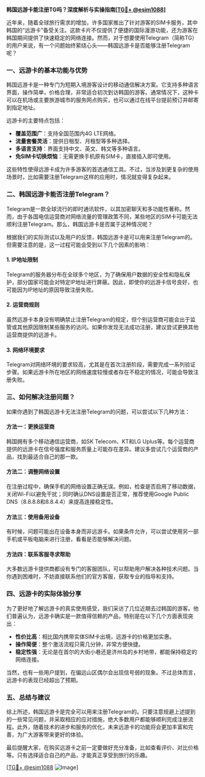 **韩国远游卡能注册TG吗？深度解析与实操指南[[TG💪+ @esim1088](https://t.me/s/esim1088)]**

近年来，随着全球旅行需求的增加，许多国家推出了针对游客的SIM卡服务，其中韩国的“远游卡”备受关注。这款卡片不仅提供了便捷的国际漫游功能，还为游客在韩国期间提供了快速稳定的网络连接。然而，对于想要使用Telegram（简称TG）的用户来说，有一个问题始终萦绕心头——韩国远游卡是否能够注册Telegram呢？

### 一、远游卡的基本功能与优势

韩国远游卡是一种专门为短期入境游客设计的移动通信解决方案。它支持多种语言界面，操作简单，价格合理，非常适合初次到访韩国的游客。通常情况下，这种卡可以在机场或主要旅游城市的服务网点购买，也可以通过在线平台提前预订并邮寄到指定地址。

远游卡的主要特点包括：
- **覆盖范围广**：支持全国范围内4G LTE网络。
- **流量套餐灵活**：提供日租型、月租型等多种选择。
- **多语言支持**：界面支持中文、英文、韩文等多种语言。
- **免SIM卡切换烦恼**：无需更换手机原有SIM卡，直接插入即可使用。

这些特性使得远游卡成为许多游客的首选通信工具。不过，当涉及到更复杂的使用场景时，比如需要注册Telegram这样的应用时，情况就变得复杂起来。

### 二、韩国远游卡能否注册Telegram？

Telegram是一款全球流行的即时通讯软件，以其加密聊天和多功能性著称。然而，由于各国电信运营商对网络流量的管理政策不同，某些地区的SIM卡可能无法顺利注册Telegram。那么，韩国远游卡是否属于这种情况呢？

根据我们的实际测试以及用户的反馈，韩国远游卡是可以用来注册Telegram的。但需要注意的是，这一过程可能会受到以下几个因素的影响：

#### 1. **IP地址限制**
Telegram的服务器分布在全球多个地区，为了确保用户数据的安全性和隐私保护，部分国家可能会对特定IP地址进行屏蔽。因此，即使你的远游卡信号良好，也可能因为IP地址的原因导致注册失败。

#### 2. **运营商规则**
虽然远游卡本身没有明确禁止注册Telegram的规定，但个别运营商可能会出于监管或其他原因限制某些服务的访问。如果你发现无法成功注册，建议尝试更换其他运营商提供的远游卡。

#### 3. **网络环境要求**
Telegram对网络环境的要求较高，尤其是在首次注册阶段，需要完成一系列验证步骤。如果远游卡所在地区的网络速度较慢或者存在不稳定的情况，可能会导致注册失败。

### 三、如何解决注册问题？

如果你遇到了韩国远游卡无法注册Telegram的问题，可以尝试以下几种方法：

#### 方法一：更换运营商
韩国拥有多个移动通信运营商，如SK Telecom、KT和LG Uplus等。每个运营商提供的远游卡在信号强度和服务质量上可能存在差异。建议多尝试几个运营商的产品，找到最适合自己的那一款。

#### 方法二：调整网络设置
在注册过程中，确保手机的网络设置正确无误。例如，检查是否启用了移动数据，关闭Wi-Fi以避免干扰；同时确认DNS设置是否正常，推荐使用Google Public DNS（8.8.8.8和8.8.4.4）来提高连接稳定性。

#### 方法三：使用备用设备
有时候，问题可能出在设备本身而非远游卡。如果条件允许，可以尝试使用另一部手机或平板电脑来进行注册，看看是否能够解决问题。

#### 方法四：联系客服寻求帮助
大多数远游卡提供商都设有专门的客服团队，可以帮助用户解决各种技术问题。当你遇到困难时，不妨直接联系他们的官方客服，获取专业的指导和支持。

### 四、远游卡的实际体验分享

为了更好地了解远游卡的真实使用感受，我们采访了几位近期去过韩国的游客。他们普遍认为，远游卡确实是一款值得信赖的产品，特别是在以下几个方面表现突出：

- **性价比高**：相比国内携带实体SIM卡出境，远游卡的价格更加实惠。
- **操作简便**：整个激活流程只需几分钟，非常方便快捷。
- **稳定性强**：无论是在首尔的大街小巷还是济州岛的乡村地带，都能保持稳定的网络连接。

当然，也有一些用户提到，在偏远山区偶尔会出现信号弱的现象。不过总体而言，远游卡的表现已经超出了预期。

### 五、总结与建议

综上所述，韩国远游卡是完全可以用来注册Telegram的。只要注意规避上述提到的一些常见问题，并采取相应的应对措施，绝大多数用户都能够顺利完成注册流程。此外，随着技术的进步和服务的优化，未来远游卡的功能将会更加丰富和完善，为广大游客带来更好的体验。

最后提醒大家，在购买远游卡之前一定要做好充分准备，比如查看评价、对比价格等。只有选择适合自己的产品，才能真正享受到旅行的乐趣。

[[TG💪+ @esim1088](https://t.me/s/esim1088) ![Image](https://i.postimg.cc/4NQfJmqS/Snipaste-2025-05-13-00-14-12.png)]